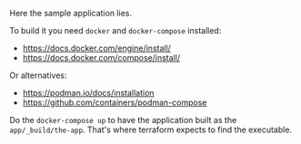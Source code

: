 Here the sample application lies.

To build it you need `docker` and `docker-compose` installed:
 - https://docs.docker.com/engine/install/
 - https://docs.docker.com/compose/install/

 Or alternatives:
 - https://podman.io/docs/installation
 - https://github.com/containers/podman-compose

Do the `docker-compose up` to have the application built as the `app/_build/the-app`.
That's where terraform expects to find the executable.